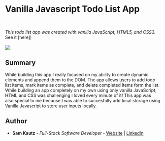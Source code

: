 # Vanilla Javascript Todo List App

<br>

_This todo list app was created with vanilla JavaScript, HTML5, and CSS3._
<br>
See it [here])
<br>
<br>
<image src="images/Capture-todo.png">
  
## Summary

While building this app I really focused on my ability to create dynamic elements and append them to the DOM. The
app allows users to add todo list items, mark items as complete, and delete completed items form the list. While 
building an app completely on my own using only vanilla JavaScript, HTML and CSS was challenging I loved every minute
of it! This app was also special to me because I was able to succesfully add local storage using Vanilla Javascript to 
store user inputs locally. 


## Author

* **Sam Kautz** - *Full-Stack Software Developer* - [Website](https://samkautzresume.dev/) | [LinkedIn](https://www.linkedin.com/in/sam-k-64455416a/)
